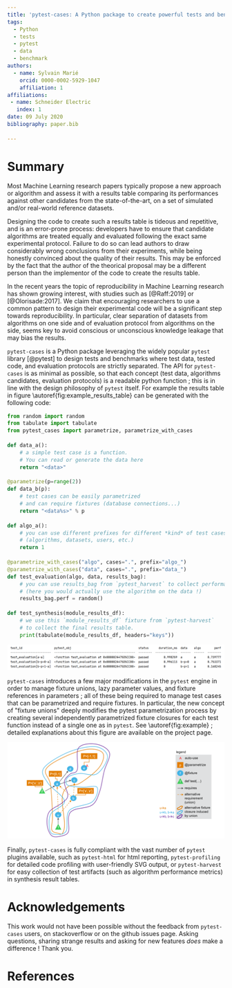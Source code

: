 ```yaml
---
title: 'pytest-cases: A Python package to create powerful tests and benchmarks'
tags:
  - Python
  - tests
  - pytest
  - data
  - benchmark
authors:
  - name: Sylvain Marié
    orcid: 0000-0002-5929-1047
    affiliation: 1
affiliations:
 - name: Schneider Electric
   index: 1
date: 09 July 2020
bibliography: paper.bib

---
```


# Summary

Most Machine Learning research papers typically propose a new approach or 
algorithm and assess it with a results table comparing its performances against 
other candidates from the state-of-the-art, on a set of simulated and/or 
real-world reference datasets. 

Designing the code to create such a results table is tideous and repetitive, and
is an error-prone process: developers have to ensure that candidate algorithms 
are treated equally and evaluated following the exact same experimental 
protocol. Failure to do so can lead authors to draw considerably wrong
conclusions from their experiments, while being honestly convinced about the
quality of their results. This may be enforced by the fact that the author of 
the theorical proposal may be a different person than the implementor of the
code to create the results table.

In the recent years the topic of reproducibility in Machine Learning research
has shown growing interest, with studies such as [@Raff:2019] or 
[@Olorisade:2017]. We claim that encouraging researchers to use a common pattern
to design their experimental code will be a significant step towards 
reproducibility. In particular, clear separation of datasets from algorithms
on one side and of evaluation protocol from algorithms on the side, seems key to
avoid conscious or unconscious knowledge leakage that may bias the results.

`pytest-cases` is a Python package leveraging the widely popular `pytest`
library [@pytest] to design tests and benchmarks where test data, tested code, 
and evaluation protocols are strictly separated. The API for `pytest-cases` is
as minimal as possible, so that each concept (test data, algorithms candidates,
evaluation protocols) is a readable python function ; this is in line with the
design philosophy of `pytest` itself. For example the results table in figure
\autoref{fig:example_results_table} can be generated with the following code:

```python
from random import random
from tabulate import tabulate
from pytest_cases import parametrize, parametrize_with_cases

def data_a():
    # a simple test case is a function.
    # You can read or generate the data here
    return "<data>"

@parametrize(p=range(2))
def data_b(p):
    # test cases can be easily parametrized
    # and can require fixtures (database connections...)
    return "<data%s>" % p

def algo_a():
    # you can use different prefixes for different *kind* of test cases
    # (algorithms, datasets, users, etc.)
    return 1

@parametrize_with_cases("algo", cases=".", prefix="algo_")
@parametrize_with_cases("data", cases=".", prefix="data_")
def test_evaluation(algo, data, results_bag):
    # you can use results_bag from `pytest_harvest` to collect performance metrics
    # (here you would actually use the algorithm on the data !)
    results_bag.perf = random()

def test_synthesis(module_results_df):
    # we use this `module_results_df` fixture from `pytest-harvest`
    # to collect the final results table.
    print(tabulate(module_results_df, headers="keys"))
```

![Example results table.\label{fig:example_results_table}](./docs/imgs/0_dummy_bench_results.png)

`pytest-cases` introduces a few major modifications in the `pytest` engine in 
order to manage fixture unions, lazy parameter values, and fixture references 
in parameters ; all of these being required to manage test cases that can be
parametrized and require fixtures. In particular, the new concept of "fixture 
unions" deeply modifies the pytest parametrization process by creating
several independently parametrized fixture closures for each test function 
instead of a single one as in `pytest`. See \autoref{fig:example} ; detailed 
explanations about this figure are available on the project page.

![Fixture unions induce several parametrized fixture closures for each test function.\label{fig:union_closures}](./docs/imgs/6_fixture_graph_union_closures.png)

Finally, `pytest-cases` is fully compliant with the vast number of `pytest`
plugins available, such as `pytest-html` for html reporting, `pytest-profiling`
for detailed code profiling with user-friendly SVG output, or `pytest-harvest`
for easy collection of test artifacts (such as algorithm performance metrics) in 
synthesis result tables.

# Acknowledgements

This work would not have been possible without the feedback from `pytest-cases`
users, on stackoverflow or on the github issues page. Asking questions, sharing
strange results and asking for new features *does* make a difference ! Thank 
you.

# References
